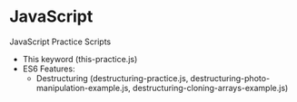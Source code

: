 # JavaScript

JavaScript Practice Scripts

- This keyword (this-practice.js)
- ES6 Features:
    - Destructuring (destructuring-practice.js,
                    destructuring-photo-manipulation-example.js,
                    destructuring-cloning-arrays-example.js)